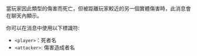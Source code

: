 當玩家因此類型的傷害而死亡，但被距離玩家較近的另一個實體傷害時，此消息會在聊天內顯示。

你可以在消息中使用以下標識符:

- `<player>`：死者名
- `<attacker>`: 傷害造成者名
